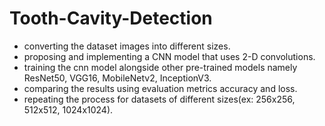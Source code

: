 # Tooth-Cavity-Detection
- converting the dataset images into different sizes.
- proposing and implementing a CNN model that uses 2-D convolutions.
- training the cnn model alongside other pre-trained models namely ResNet50, VGG16, MobileNetv2, InceptionV3.
- comparing the results using evaluation metrics accuracy and loss.
- repeating the process for datasets of different sizes(ex: 256x256, 512x512, 1024x1024).
